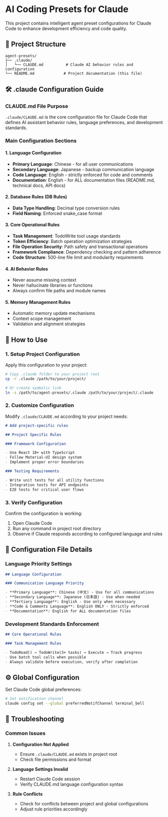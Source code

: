 # AI Coding Presets for Claude

This project contains intelligent agent preset configurations for Claude Code to enhance development efficiency and code quality.

## 📁 Project Structure

```text
agent-presets/
├── .claude/
│   └── CLAUDE.md          # Claude AI behavior rules and configuration
└── README.md             # Project documentation (this file)
```

## 🛠️ .claude Configuration Guide

### CLAUDE.md File Purpose

`.claude/CLAUDE.md` is the core configuration file for Claude Code that defines AI assistant behavior rules, language preferences, and development standards.

### Main Configuration Sections

#### 1. Language Configuration

- **Primary Language**: Chinese - for all user communications
- **Secondary Language**: Japanese - backup communication language
- **Code Language**: English - strictly enforced for code and comments
- **Documentation**: English - for ALL documentation files (README.md, technical docs, API docs)

#### 2. Database Rules (DB Rules)

- **Data Type Handling**: Decimal type conversion rules
- **Field Naming**: Enforced snake_case format

#### 3. Core Operational Rules

- **Task Management**: TodoWrite tool usage standards
- **Token Efficiency**: Batch operation optimization strategies
- **File Operation Security**: Path safety and transactional operations
- **Framework Compliance**: Dependency checking and pattern adherence
- **Code Structure**: 500-line file limit and modularity requirements

#### 4. AI Behavior Rules

- Never assume missing context
- Never hallucinate libraries or functions
- Always confirm file paths and module names

#### 5. Memory Management Rules

- Automatic memory update mechanisms
- Context scope management
- Validation and alignment strategies

## 🚀 How to Use

### 1. Setup Project Configuration

Apply this configuration to your project:

```bash
# Copy .claude folder to your project root
cp -r .claude /path/to/your/project/

# Or create symbolic link
ln -s /path/to/agent-presets/.claude /path/to/your/project/.claude
```

### 2. Customize Configuration

Modify `.claude/CLAUDE.md` according to your project needs:

```markdown
# Add project-specific rules

## Project Specific Rules

### Framework Configuration

- Use React 18+ with TypeScript
- Follow Material-UI design system
- Implement proper error boundaries

### Testing Requirements

- Write unit tests for all utility functions
- Integration tests for API endpoints
- E2E tests for critical user flows
```

### 3. Verify Configuration

Confirm the configuration is working:

1. Open Claude Code
2. Run any command in project root directory
3. Observe if Claude responds according to configured language and rules

## 📝 Configuration File Details

### Language Priority Settings

```markdown
## Language Configuration

### Communication Language Priority

- **Primary Language**: Chinese (中文) - Use for all communications
- **Secondary Language**: Japanese (日本語) - Use when needed
- **Tertiary Language**: English - Use only when necessary
- **Code & Comments Language**: English ONLY - Strictly enforced
- **Documentation**: English for ALL documentation files
```

### Development Standards Enforcement

```markdown
## Core Operational Rules

### Task Management Rules

- TodoRead() → TodoWrite(3+ tasks) → Execute → Track progress
- Use batch tool calls when possible
- Always validate before execution, verify after completion
```

## ⚙️ Global Configuration

Set Claude Code global preferences:

```bash
# Set notification channel
claude config set --global preferredNotifChannel terminal_bell

```

## 🔧 Troubleshooting

### Common Issues

1. **Configuration Not Applied**

   - Ensure `.claude/CLAUDE.md` exists in project root
   - Check file permissions and format

2. **Language Settings Invalid**

   - Restart Claude Code session
   - Verify CLAUDE.md language configuration syntax

3. **Rule Conflicts**
   - Check for conflicts between project and global configurations
   - Adjust rule priorities accordingly
